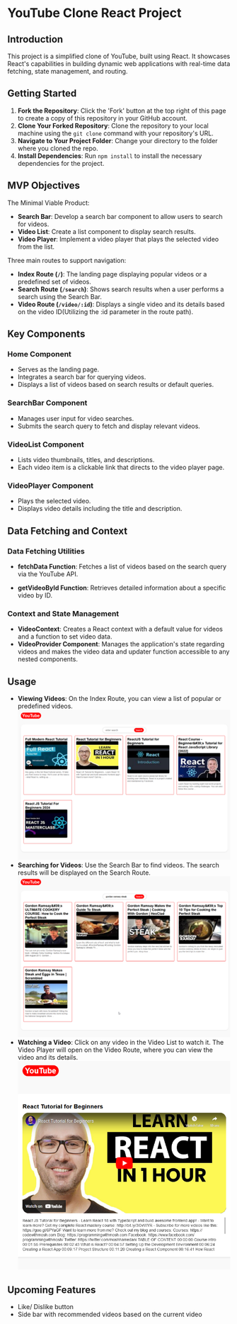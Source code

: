 
# YouTube Clone React Project

## Introduction
This project is a simplified clone of YouTube, built using React. It showcases React's capabilities in building dynamic web applications with real-time data fetching, state management, and routing.

## Getting Started

1. **Fork the Repository**: Click the 'Fork' button at the top right of this page to create a copy of this repository in your GitHub account.
2. **Clone Your Forked Repository**: Clone the repository to your local machine using the `git clone` command with your repository's URL.
3. **Navigate to Your Project Folder**: Change your directory to the folder where you cloned the repo.
4. **Install Dependencies**: Run `npm install` to install the necessary dependencies for the project.

## MVP Objectives
The Minimal Viable Product:

- **Search Bar**: Develop a search bar component to allow users to search for videos.
- **Video List**: Create a list component to display search results.
- **Video Player**: Implement a video player that plays the selected video from the list.

Three main routes to support navigation:

- **Index Route (`/`)**: The landing page displaying popular videos or a predefined set of videos.
- **Search Route (`/search`)**: Shows search results when a user performs a search using the Search Bar.
- **Video Route (`/video/:id`)**: Displays a single video and its details based on the video ID(Utilizing the :id parameter in the route path). 

## Key Components

### Home Component
- Serves as the landing page.
- Integrates a search bar for querying videos.
- Displays a list of videos based on search results or default queries.

### SearchBar Component
- Manages user input for video searches.
- Submits the search query to fetch and display relevant videos.

### VideoList Component
- Lists video thumbnails, titles, and descriptions.
- Each video item is a clickable link that directs to the video player page.

### VideoPlayer Component
- Plays the selected video. 
- Displays video details including the title and description.

## Data Fetching and Context

### Data Fetching Utilities
- **fetchData Function**: Fetches a list of videos based on the search query via the YouTube API.
    
- **getVideoById Function**: Retrieves detailed information about a specific video by ID.

### Context and State Management
- **VideoContext**: Creates a React context with a default value for videos and a function to set video data.
- **VideoProvider Component**: Manages the application's state regarding videos and makes the video data and updater function accessible to any nested components.

## Usage
- **Viewing Videos**: On the Index Route, you can view a list of popular or predefined videos.
![HomePage](./src/Components/imgs/indexRoute.png)
- **Searching for Videos**: Use the Search Bar to find videos. The search results will be displayed on the Search Route.
![Searching](./src/Components/imgs/search.png)
- **Watching a Video**: Click on any video in the Video List to watch it. The Video Player will open on the Video Route, where you can view the video and its details.
![VideoPage](./src/Components/imgs/Screenshot_2.png)

## Upcoming Features
- Like/ Dislike button
- Side bar with recommended videos based on the current video 



